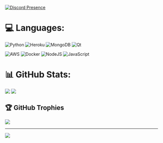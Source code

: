 [![Discord Presence](https://lanyard.cnrad.dev/api/1081547609979756596?borderRadius=10px&idleMessage=Vietnamese&Student)](https://discord.com/users/1081547609979756596)

# 💻 Languages:
![Python](https://img.shields.io/badge/python-3670A0?style=for-the-badge&logo=python&logoColor=ffdd54) ![Heroku](https://img.shields.io/badge/heroku-%23430098.svg?style=for-the-badge&logo=heroku&logoColor=white) ![MongoDB](https://img.shields.io/badge/MongoDB-%234ea94b.svg?style=for-the-badge&logo=mongodb&logoColor=white) ![Qt](https://img.shields.io/badge/Qt-%23217346.svg?style=for-the-badge&logo=Qt&logoColor=white) 

![AWS](https://img.shields.io/badge/AWS-%23FF9900.svg?logo=amazon-web-services&logoColor=white) ![Docker](https://img.shields.io/badge/Docker-2496ED?logo=docker&logoColor=fff) ![NodeJS](https://img.shields.io/badge/Node.js-6DA55F?logo=node.js&logoColor=white) ![JavaScript](https://img.shields.io/badge/JavaScript-F7DF1E?logo=javascript&logoColor=000)
# 📊 GitHub Stats:
![](https://github-readme-stats.vercel.app/api?username=Lynx-1ST&theme=omni&hide_border=false&include_all_commits=true&count_private=false) 
![](https://github-readme-stats.vercel.app/api/top-langs/?username=Lynx-1ST&theme=omni&hide_border=false&include_all_commits=true&count_private=false&layout=compact)

## 🏆 GitHub Trophies
![](https://github-profile-trophy.vercel.app/?username=Lynx-1ST&theme=radical&no-frame=false&no-bg=true&margin-w=4)

---
[![](https://visitcount.itsvg.in/api?id=Lynx1ST&label=Profile%20Views&color=8&icon=2&pretty=true)](https://visitcount.itsvg.in)

<!-- Proudly created with GPRM ( https://gprm.itsvg.in ) -->

